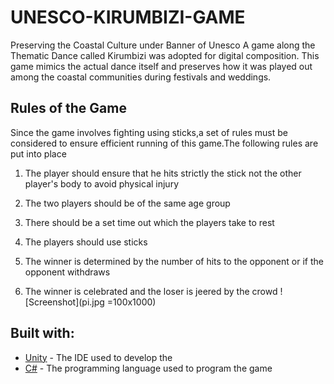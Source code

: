 # UNESCO-KIRUMBIZI-GAME
Preserving the Coastal Culture under Banner of Unesco A game along the Thematic Dance called Kirumbizi was adopted for digital composition. This game mimics the actual dance itself and preserves how it was played out among the coastal communities during festivals and weddings.
## Rules of the Game
Since the game involves fighting using sticks,a set of rules must be considered to ensure efficient running of this game.The following rules are put into place 

1. The player should ensure that he hits  strictly the stick not the other player's body to avoid physical injury

2. The two players should be of the same age group 

3. There should be a set time out which the players take to rest 

4. The players should use sticks    

5. The winner is determined by the number of hits to the opponent or if the opponent withdraws

6. The winner is celebrated and the loser is jeered by the crowd
![Screenshot](pi.jpg =100x1000)

## Built with:

* [Unity](https://unity3d.com/) - The IDE  used to develop the 
* [C#](https://docs.microsoft.com/en-us/dotnet/csharp/programming-guide/) - The programming language used to program the game


